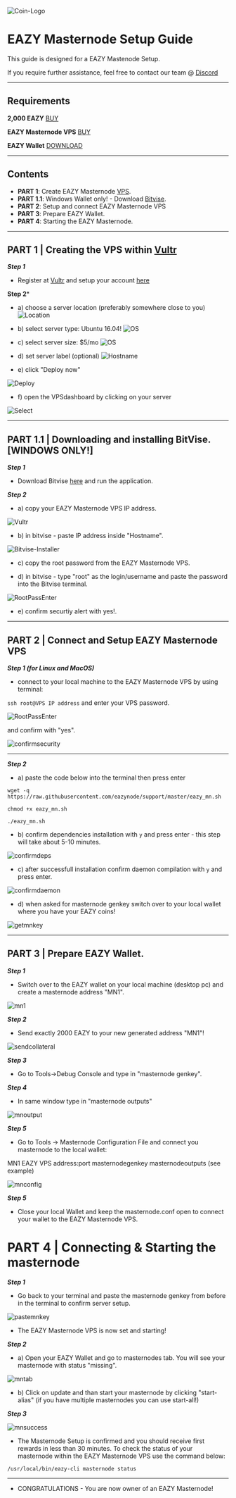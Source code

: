 ![Coin-Logo](https://i.imgur.com/sfV3x2E.png)
# EAZY Masternode Setup Guide
This guide is designed for a EAZY Mastenode Setup.

If you require further assistance, feel free to contact our team @ [Discord](https://discord.gg/V2gKBhw)
***
## Requirements
**2,000 EAZY** [BUY](https://discord.gg/V2gKBhw)

**EAZY Masternode VPS** [BUY](https://www.vultr.com)

**EAZY Wallet** [DOWNLOAD](https://github.com/eazynode/eazy/master/releases/)

***
## Contents
* **PART 1**: Create EAZY Masternode [VPS](https://www.vultr.com/).
* **PART 1.1**: Windows Wallet only! - Download [Bitvise](https://www.bitvise.com/ssh-client-download).
* **PART 2**: Setup and connect EAZY Masternode VPS
* **PART 3**: Prepare EAZY Wallet.
* **PART 4**: Starting the EAZY Masternode.
***

## PART 1 | Creating the VPS within [Vultr](https://www.vultr.com/?ref=7296974) 
***Step 1***
* Register at [Vultr](https://www.vultr.com/?ref=7296974) and setup your account [here](https://my.vultr.com/deploy/)

**Step 2*** 
* a) choose a server location (preferably somewhere close to you)
![Location](https://i.imgur.com/ozi7Bkr.png)

* b) select server type: Ubuntu 16.04!
![OS](https://i.imgur.com/aSMqHUK.png)

* c) select server size: $5/mo
![OS](https://i.imgur.com/UoGoHcM.png)
 
* d) set server label (optional)
![Hostname](https://i.imgur.com/uu0rvOr.png)

* e) click "Deploy now"

![Deploy](https://i.imgur.com/4qpYuH0.png)

* f) open the VPSdashboard by clicking on your server

![Select](https://i.imgur.com/8YwRhfM.png)

***


## PART 1.1 | Downloading and installing BitVise. [WINDOWS ONLY!]

***Step 1***
* Download Bitvise [here](https://dl.bitvise.com/BvSshClient-Inst.exe) and run the application.

***Step 2***
* a) copy your EAZY Masternode VPS IP address.

![Vultr](https://i.imgur.com/z41MiwY.png)

* b) in bitvise - paste IP address inside "Hostname".

![Bitvise-Installer](https://i.imgur.com/vkN1alC.png)

* c) copy the root password from the EAZY Masternode VPS.


* d) in bitvise - type "root" as the login/username and paste the password into the Bitvise terminal.

![RootPassEnter](https://i.imgur.com/zVhOAKu.png)

* e) confirm securtiy alert with yes!.

***

## PART 2 | Connect and Setup EAZY Masternode VPS

***Step 1 (for Linux and MacOS)*** 
* connect to your local machine to the EAZY Masternode VPS by using terminal:

`ssh root@VPS IP address` and enter your VPS password.

![RootPassEnter](https://i.imgur.com/6GJTddt.png)

and confirm with "yes".

![confirmsecurity](https://i.imgur.com/KuAsL3u.png)
***

***Step 2***
* a) paste the code below into the terminal then press enter

`wget -q https://raw.githubusercontent.com/eazynode/support/master/eazy_mn.sh`

`chmod +x eazy_mn.sh`

`./eazy_mn.sh`

* b) confirm dependencies installation with `y` and press enter - this step will take about 5-10 minutes.

![confirmdeps](https://i.imgur.com/GvCirv4.png)

* c) after successfull installation confirm daemon compilation with `y` and press enter.

![confirmdaemon](https://i.imgur.com/9Khulgc.png)

* d) when asked for masternode genkey switch over to your local wallet where you have your EAZY coins!

![getmnkey](https://i.imgur.com/vI4rTGU.png)
***


## PART 3 | Prepare EAZY Wallet.

***Step 1***
* Switch over to the EAZY wallet on your local machine (desktop pc) and create a masternode address "MN1".

![mn1](https://i.imgur.com/bRfXo7M.png)

***Step 2***

* Send exactly 2000 EAZY to your new generated address "MN1"!

![sendcollateral](https://i.imgur.com/WFOhzu8.png)

***Step 3***
* Go to Tools->Debug Console and type in "masternode genkey".

***Step 4***
* In same window type in "masternode outputs"

![mnoutput](https://i.imgur.com/aOWFDjj.png)

***Step 5***
* Go to Tools -> Masternode Configuration File and connect you masternode to the local wallet:

MN1 EAZY VPS address:port masternodegenkey masternodeoutputs (see example)

![mnconfig](https://i.imgur.com/I9sHZRY.png)

***Step 5***

* Close your local Wallet and keep the masternode.conf open to connect your wallet to the EAZY Masternode VPS.

# PART 4 | Connecting & Starting the masternode 

***Step 1***
* Go back to your terminal and paste the masternode genkey from before in the terminal to confirm server setup.

![pastemnkey](https://i.imgur.com/PkZ6Gjv.png)

* The EAZY Masternode VPS is now set and starting!

***Step 2***

* a) Open your EAZY Wallet and go to masternodes tab. You will see your masternode with status "missing".

![mntab](https://i.imgur.com/3qyR8MT.png)

* b) Click on update and than start your masternode by clicking "start-alias" (if you have multiple masternodes you can use start-all!)

***Step 3***

![mnsuccess](https://i.imgur.com/Uqtx74E.png)

* The Masternode Setup is confirmed and you should receive first rewards in less than 30 minutes. To check the status of your masternode within the EAZY Masternode VPS use the command below:

`/usr/local/bin/eazy-cli masternode status`

 ***

* CONGRATULATIONS - You are now owner of an EAZY Masternode!
